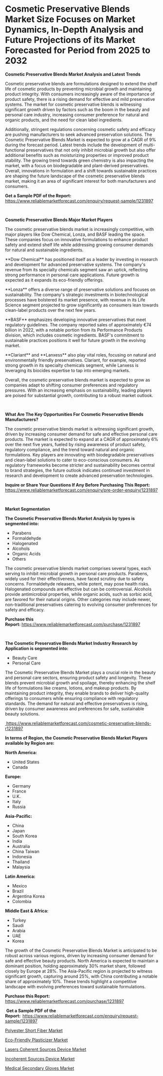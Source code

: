 <p><h1>Cosmetic Preservative Blends Market Size Focuses on Market Dynamics, In-Depth Analysis and Future Projections of its Market Forecasted for Period from 2025 to 2032</h1></p><p><strong>Cosmetic Preservative Blends Market Analysis and Latest Trends</strong></p>
<p><p>Cosmetic preservative blends are formulations designed to extend the shelf life of cosmetic products by preventing microbial growth and maintaining product integrity. With consumers increasingly aware of the importance of product safety, there is a rising demand for effective and mild preservative systems. The market for cosmetic preservative blends is witnessing significant growth driven by factors such as the boom in the beauty and personal care industry, increasing consumer preference for natural and organic products, and the need for clean label ingredients. </p><p>Additionally, stringent regulations concerning cosmetic safety and efficacy are pushing manufacturers to seek advanced preservation solutions. The Cosmetic Preservative Blends Market is expected to grow at a CAGR of 9% during the forecast period. Latest trends include the development of multi-functional preservatives that not only inhibit microbial growth but also offer additional benefits such as moisturizing properties or improved product stability. The growing trend towards green chemistry is also impacting the market, with a focus on biodegradable and plant-derived preservatives. Overall, innovations in formulation and a shift towards sustainable practices are shaping the future landscape of the cosmetic preservative blends market, making it an area of significant interest for both manufacturers and consumers.</p></p>
<p><strong>Get a Sample PDF of the Report:&nbsp;</strong> <a href="https://www.reliablemarketforecast.com/enquiry/request-sample/1231897?utm_campaign=1899&utm_medium=2&utm_source=Github&utm_content=ia&utm_term=02022025&utm_id=cosmetic-preservative-blends">https://www.reliablemarketforecast.com/enquiry/request-sample/1231897</a></p>
<p>&nbsp;</p>
<p><strong>Cosmetic Preservative Blends Major Market Players</strong></p>
<p><p>The cosmetic preservative blends market is increasingly competitive, with major players like Dow Chemical, Lonza, and BASF leading the space. These companies focus on innovative formulations to enhance product safety and extend shelf life while addressing growing consumer demands for natural and sustainable ingredients.</p><p>**Dow Chemical** has positioned itself as a leader by investing in research and development for advanced preservative systems. The company's revenue from its specialty chemicals segment saw an uptick, reflecting strong performance in personal care applications. Future growth is expected as it expands its eco-friendly offerings.</p><p>**Lonza** offers a diverse range of preservative solutions and focuses on sustainability. The company's strategic investments in biotechnological processes have bolstered its market presence, with revenue in its Life Science segment projected to grow significantly as consumers lean towards clean-label products over the next few years.</p><p>**BASF** emphasizes developing innovative preservatives that meet regulatory guidelines. The company reported sales of approximately €74 billion in 2022, with a notable portion from its Performance Products division, which includes cosmetic ingredients. BASF's commitment to sustainable practices positions it well for future growth in the evolving market.</p><p>**Clariant** and **Lanxess** also play vital roles, focusing on natural and environmentally friendly preservatives. Clariant, for example, reported strong growth in its specialty chemicals segment, while Lanxess is leveraging its biocides expertise to tap into emerging markets.</p><p>Overall, the cosmetic preservative blends market is expected to grow as companies adapt to shifting consumer preferences and regulatory pressures. With an increasing emphasis on sustainability, leading players are poised for substantial growth, contributing to a robust market outlook.</p></p>
<p>&nbsp;</p>
<p><strong>What Are The Key Opportunities For Cosmetic Preservative Blends Manufacturers?</strong></p>
<p><p>The cosmetic preservative blends market is witnessing significant growth, driven by increasing consumer demand for safe and effective personal care products. The market is expected to expand at a CAGR of approximately 6% over the next five years, fueled by rising awareness of product safety, regulatory compliance, and the trend toward natural and organic formulations. Key players are innovating with biodegradable preservatives and clean-label solutions to cater to eco-conscious consumers. As regulatory frameworks become stricter and sustainability becomes central to brand strategies, the future outlook indicates continued investment in research and development to create advanced preservation technologies.</p></p>
<p><strong>Inquire or Share Your Questions If Any Before Purchasing This Report:</strong> <a href="https://www.reliablemarketforecast.com/enquiry/pre-order-enquiry/1231897?utm_campaign=1899&utm_medium=2&utm_source=Github&utm_content=ia&utm_term=02022025&utm_id=cosmetic-preservative-blends">https://www.reliablemarketforecast.com/enquiry/pre-order-enquiry/1231897</a></p>
<p>&nbsp;</p>
<p><strong>Market Segmentation</strong></p>
<p><strong>The Cosmetic Preservative Blends Market Analysis by types is segmented into:</strong></p>
<p><ul><li>Parabens</li><li>Formaldehyde</li><li>Halogenated</li><li>Alcohols</li><li>Organic Acids</li><li>Others</li></ul></p>
<p><p>The cosmetic preservative blends market comprises several types, each serving to inhibit microbial growth in personal care products. Parabens, widely used for their effectiveness, have faced scrutiny due to safety concerns. Formaldehyde releasers, while potent, may pose health risks. Halogenated compounds are effective but can be controversial. Alcohols provide antimicrobial properties, while organic acids, such as sorbic acid, are favored for their natural origins. Other categories may include newer, non-traditional preservatives catering to evolving consumer preferences for safety and efficacy.</p></p>
<p><strong>Purchase this Report:&nbsp;</strong><a href="https://www.reliablemarketforecast.com/purchase/1231897?utm_campaign=1899&utm_medium=2&utm_source=Github&utm_content=ia&utm_term=02022025&utm_id=cosmetic-preservative-blends">https://www.reliablemarketforecast.com/purchase/1231897</a></p>
<p>&nbsp;</p>
<p><strong>The Cosmetic Preservative Blends Market Industry Research by Application is segmented into:</strong></p>
<p><ul><li>Beauty Care</li><li>Personal Care</li></ul></p>
<p><p>The Cosmetic Preservative Blends Market plays a crucial role in the beauty and personal care sectors, ensuring product safety and longevity. These blends prevent microbial growth and spoilage, thereby enhancing the shelf life of formulations like creams, lotions, and makeup products. By maintaining product integrity, they enable brands to deliver high-quality offerings to consumers while ensuring compliance with regulatory standards. The demand for natural and effective preservatives is rising, driven by consumer awareness and preferences for safe, sustainable beauty solutions.</p></p>
<p><a href="https://www.reliablemarketforecast.com/cosmetic-preservative-blends-r1231897?utm_campaign=1899&utm_medium=2&utm_source=Github&utm_content=ia&utm_term=02022025&utm_id=cosmetic-preservative-blends">&nbsp;https://www.reliablemarketforecast.com/cosmetic-preservative-blends-r1231897</a></p>
<p><strong>In terms of Region, the Cosmetic Preservative Blends Market Players available by Region are:</strong></p>
<p>
    <p> <strong> North America: </strong>
        <ul>
            <li>United States</li>
            <li>Canada</li>
        </ul>
        </p> 
    <p> <strong> Europe: </strong>
        <ul>
            <li>Germany</li>
            <li>France</li>
            <li>U.K.</li>
            <li>Italy</li>
            <li>Russia</li>
        </ul>
        </p> 
    <p> <strong> Asia-Pacific: </strong>
        <ul>
            <li>China</li>
            <li>Japan</li>
            <li>South Korea</li>
            <li>India</li>
            <li>Australia</li>
            <li>China Taiwan</li>
            <li>Indonesia</li>
            <li>Thailand</li>
            <li>Malaysia</li>
        </ul>
        </p> 
    <p> <strong> Latin America: </strong>
        <ul>
            <li>Mexico</li>
            <li>Brazil</li>
            <li>Argentina Korea</li>
            <li>Colombia</li>
        </ul>
        </p> 
    <p> <strong> Middle East & Africa: </strong>
        <ul>
            <li>Turkey</li>
            <li>Saudi</li>
            <li>Arabia</li>
            <li>UAE</li>
            <li>Korea</li>
        </ul>
    </p>
    </p>
<p><p>The growth of the Cosmetic Preservative Blends Market is anticipated to be robust across various regions, driven by increasing consumer demand for safe and effective beauty products. North America is expected to maintain a dominant position, holding approximately 30% market share, followed closely by Europe at 28%. The Asia-Pacific region is projected to witness significant growth, capturing around 25%, with China contributing a notable share of approximately 10%. These trends highlight a competitive landscape with evolving preferences toward sustainable formulations.</p></p>
<p><strong>Purchase this Report: </strong><a href="https://www.reliablemarketforecast.com/purchase/1231897?utm_campaign=1899&utm_medium=2&utm_source=Github&utm_content=ia&utm_term=02022025&utm_id=cosmetic-preservative-blends">https://www.reliablemarketforecast.com/purchase/1231897</a></p>
<p>&nbsp;<strong>Get a Sample PDF of the Report:&nbsp;&nbsp;</strong><a href="https://www.reliablemarketforecast.com/enquiry/request-sample/1231897?utm_campaign=1899&utm_medium=2&utm_source=Github&utm_content=ia&utm_term=02022025&utm_id=cosmetic-preservative-blends">https://www.reliablemarketforecast.com/enquiry/request-sample/1231897</a></p>
<p><strong></strong></p>
<p><p><a href="https://github.com/hoevealiur4/Market-Research-Report-List-1/blob/main/polyester-short-fiber-market.md?utm_campaign=1899&utm_medium=2&utm_source=Github&utm_content=ia&utm_term=02022025&utm_id=cosmetic-preservative-blends">Polyester Short Fiber Market</a></p><p><a href="https://github.com/nibbsmantji/Market-Research-Report-List-1/blob/main/eco-friendly-plasticizer-market.md?utm_campaign=1899&utm_medium=2&utm_source=Github&utm_content=ia&utm_term=02022025&utm_id=cosmetic-preservative-blends">Eco-Friendly Plasticizer Market</a></p><p><a href="https://www.linkedin.com/pulse/thorough-analysis-global-regional-development-lasers-coherent-q8nxf?utm_campaign=1899&utm_medium=2&utm_source=Github&utm_content=ia&utm_term=02022025&utm_id=cosmetic-preservative-blends">Lasers Coherent Sources Device Market</a></p><p><a href="https://www.linkedin.com/pulse/comprehensive-incoherent-sources-device-report-industry-yfpyf?utm_campaign=1899&utm_medium=2&utm_source=Github&utm_content=ia&utm_term=02022025&utm_id=cosmetic-preservative-blends">Incoherent Sources Device Market</a></p><p><a href="https://www.linkedin.com/pulse/understanding-medical-secondary-gloves-market-competitor-xjdwf?utm_campaign=1899&utm_medium=2&utm_source=Github&utm_content=ia&utm_term=02022025&utm_id=cosmetic-preservative-blends">Medical Secondary Gloves Market</a></p></p>